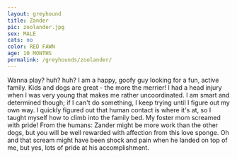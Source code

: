 ```yaml
---
layout: greyhound
title: Zander
pic: zoolander.jpg
sex: MALE
cats: no
color: RED FAWN
age: 10 MONTHS
permalink: /greyhounds/zoolander/
---
```


Wanna play? huh? huh? I am a happy, goofy guy looking for a fun, active family.  Kids and dogs are great - the more the merrier!  I had a head injury when I was very young that makes me rather uncoordinated.  I am smart and determined though; if I can't do something, I keep trying until I figure out my own way.  I quickly figured out that human contact is where it's at, so I taught myself how to climb into the family bed.  My foster mom screamed with pride!
From the humans: Zander might be more work than the other dogs, but you will be well rewarded with affection from this love sponge.  Oh and that scream might have been shock and pain when he landed on top of me, but yes, lots of pride at his accomplishment.
